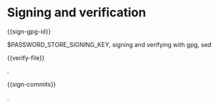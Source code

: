 # Signing and verification

{{sign-gpg-id}}

$PASSWORD_STORE_SIGNING_KEY, signing and verifying with gpg, sed

{{verify-file}}

.

{{sign-commits}}

.

